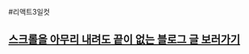 #리액트3일컷
<h2><a href="https://chamroro.tistory.com/entry/REACT-ReactJS%EB%A1%9C-%EC%98%81%ED%99%94-%EC%9B%B9-%EC%84%9C%EB%B9%84%EC%8A%A4-%EB%A7%8C%EB%93%A4%EA%B8%B0">스크롤을 아무리 내려도 끝이 없는 블로그 글 보러가기</h2>